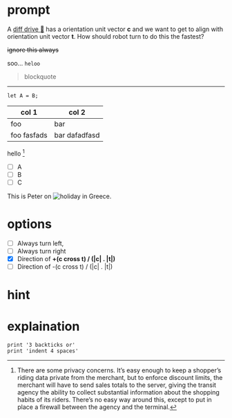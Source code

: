 # prompt
A [diff drive :robot:](https://en.wikipedia.org/wiki/Differential_wheeled_robot) has a orientation unit vector __c__ and we want to get to align with orientation unit vector __t__.
How should robot turn to do this the fastest?

~~ignore this always~~

soo... `heloo`

> blockquote

---


```
let A = B;
```


| col 1 | col 2 |
| --- | --- |
| foo | bar |
| foo fasfads | bar dafadfasd |


hello [^privacy]

- [ ] A
- [ ] B
- [ ] C

[^privacy]: There are some privacy concerns. It’s easy enough to keep a shopper’s riding data private from the merchant, but to enforce discount limits, the merchant will have to send sales totals to the server, giving the transit agency the ability to collect substantial information about the shopping habits of its riders. There’s no easy way around this, except to put in place a firewall between the agency and the terminal.

This is Peter on ![holiday in Greece](https://en.wikipedia.org/wiki/Google_Images#/media/File:Google_Images_2015_logo.svg).

# options
- [ ] Always turn left,
- [ ] Always turn right
- [x] Direction of __+(c cross t) / (|c| . |t|)__
- [ ] Direction of -(c cross t) / (|c| . |t|)

# hint

# explaination   
```
print '3 backticks or'
print 'indent 4 spaces'
```
